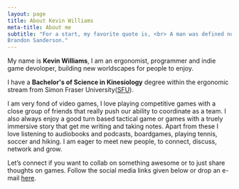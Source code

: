 ```yaml
---
layout: page
title: About Kevin Williams
meta-title: About me
subtitle: "For a start, my favorite quote is, <br> A man was defined not by his flaws, but by how he overcame them. <br>
Brandon Sanderson."
---
```


<div id="aboutme-section">

<p class="about-text">
<span class="fa fa-code about-icon"></span>
  My name is <strong>Kevin Williams</strong>, I am an ergonomist, programmer and indie game devoloper, building new worldscapes for people to enjoy.
</p>

<p class="about-text">
<span class="fa fa-graduation-cap about-icon"></span>
I have a <strong>Bachelor's of Science in Kinesiology</strong> degree within the ergonomic stream from Simon Fraser University(<a target="_blank" href="http://www.sfu.ca/">SFU</a>).
</p>

<p class="about-text">
<span class="fa fa-heart about-icon"></span>
I am very fond of video games, I love playing competitive games with a close group of friends that really push our ability to coordinate as a team. I also always enjoy a good turn based tactical game or games with a truely immersive story that get me writing and taking notes. Apart from these I love listening to audiobooks and podcasts, boardgames, playing tennis, soccer and hiking. I am eager to meet new people, to connect, discuss, network and grow.
</p>

<p class="about-text">
<span class="fa fa-envelope about-icon"></span>
Let’s connect if you want to collab on something awesome or to just share thoughts on games. Follow the social media links given below or drop an e-mail <a target="_blank" href="mailto:fourthklw@gmail.com">here</a>.
</p>
